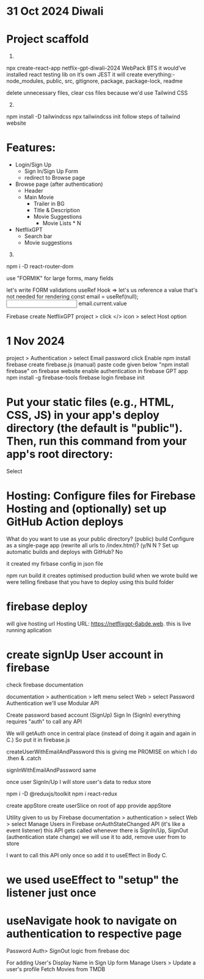 # 31 Oct 2024 Diwali
# Project scaffold

1) 
npx create-react-app netflix-gpt-diwali-2024
WebPack BTS
it would’ve installed react testing lib on it’s own JEST
it will create everything:-
node_modules, public, src, gitignore, package, package-lock, readme

delete unnecessary files, clear css files because we'd use Tailwind CSS

2) 
npm install -D tailwindcss
npx tailwindcss init
 follow steps of tailwind website

# Features:
- Login/Sign Up
    - Sign In/Sign Up Form
    - redirect to Browse page
- Browse page (after authentication)
    - Header
    - Main Movie
        - Trailer in BG
        - Title & Description
        - Movie Suggestions
            - Movie Lists * N
- NetflixGPT
    - Search bar
    - Movie suggestions

3)
npm i -D react-router-dom

use "FORMIK" for large forms, many fields

let's write FORM validations
useRef Hook => let's us reference a value that's not needed for rendering
const email = useRef(null);
<input ref={email}/>
email.current.value

Firebase
create NetflixGPT project > click </> icon > select Host option
# 1 Nov 2024
project > Authentication > select Email password click Enable
npm install firebase
create firebase.js (manual) paste code given below "npm install firebase" on firebase website
enable authentication in firebase GPT app
npm install -g firebase-tools
firebase login
firebase init
# Put your static files (e.g., HTML, CSS, JS) in your app's deploy directory (the default is "public"). Then, run this command from your app's root directory:
Select 
# Hosting: Configure files for Firebase Hosting and (optionally) set up GitHub Action deploys
What do you want to use as your public directory? (public) 
build
Configure as a single-page app (rewrite all urls to /index.html)? (y/N
N
? Set up automatic builds and deploys with GitHub?
No

it created my firbase config in json file

npm run build
it creates optimised production build
when we wrote build we were telling firebase that you have to deploy using this build folder

# firebase deploy
will give hosting url
Hosting URL: https://netflixgpt-6abde.web.
this is live running aplication

# create signUp User account in firebase
check firebase documentation
<!-- Reading documentation is superpower of developer -->
documentation > authentication > left menu select Web > select Password Authentication
we'll use Modular API

Create password based account (SignUp)
Sign In (SignIn)
everything requires "auth" to call any API

We will getAuth once in central place (instead of doing it again and again in C.)
So put it in firebase.js

createUserWithEmailAndPassword this is giving me PROMISE
on which I do .then & .catch

signInWithEmailAndPassword same

once user SignIn/Up I will store user's data to redux store

npm i -D @reduxjs/toolkit
npm i react-redux

create appStore
create userSlice
on root of app provide appStore

Utility given to us by Firebase 
documentation > authentication > select Web > select Manage Users in Firebase
onAuthStateChanged API (it's like a event listener)
this API gets called whenever there is SignIn/Up, SignOut (authentication state change)
we will use it to add, remove user from to store

I want to call this API only once
so add it to useEffect in Body C.

# we used useEffect to "setup" the listener just once
# useNavigate hook to navigate on authentication to respective page

Password Auth> SignOut logic from firebase doc

For adding User's Display Name in Sign Up form
Manage Users > Update a user's profile
Fetch Movies from TMDB